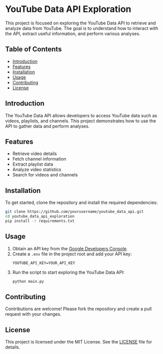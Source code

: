 # YouTube Data API Exploration

This project is focused on exploring the YouTube Data API to retrieve and analyze data from YouTube. The goal is to understand how to interact with the API, extract useful information, and perform various analyses.

## Table of Contents
- [Introduction](#introduction)
- [Features](#features)
- [Installation](#installation)
- [Usage](#usage)
- [Contributing](#contributing)
- [License](#license)

## Introduction
The YouTube Data API allows developers to access YouTube data such as videos, playlists, and channels. This project demonstrates how to use the API to gather data and perform analyses.

## Features
- Retrieve video details
- Fetch channel information
- Extract playlist data
- Analyze video statistics
- Search for videos and channels

## Installation
To get started, clone the repository and install the required dependencies:

```bash
git clone https://github.com/yourusername/youtube_data_api.git
cd youtube_data_api_exploration
pip install -r requirements.txt
```

## Usage
1. Obtain an API key from the [Google Developers Console](https://console.developers.google.com/).
2. Create a `.env` file in the project root and add your API key:
    ```
    YOUTUBE_API_KEY=YOUR_API_KEY
    ```
3. Run the script to start exploring the YouTube Data API:
    ```bash
    python main.py
    ```

## Contributing
Contributions are welcome! Please fork the repository and create a pull request with your changes.

## License
This project is licensed under the MIT License. See the [LICENSE](LICENSE) file for details.